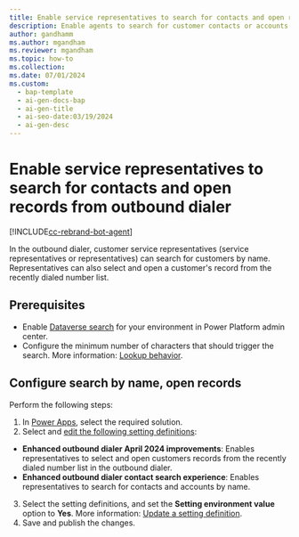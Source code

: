```yaml
---
title: Enable service representatives to search for contacts and open records from outbound dialer
description: Enable agents to search for customer contacts or accounts by name, open records from Recents tab in the outbound dialer. 
author: gandhamm
ms.author: mgandham
ms.reviewer: mgandham
ms.topic: how-to
ms.collection: 
ms.date: 07/01/2024
ms.custom:
  - bap-template
  - ai-gen-docs-bap
  - ai-gen-title
  - ai-seo-date:03/19/2024
  - ai-gen-desc
---
```


# Enable service representatives to search for contacts and open records from outbound dialer 

[!INCLUDE[cc-rebrand-bot-agent](../../includes/cc-rebrand-bot-agent.md)]

In the outbound dialer, customer service representatives (service representatives or representatives) can search for customers by name. Representatives can also select and open a customer's record from the recently dialed number list.

## Prerequisites

-  Enable [Dataverse search](/power-platform/admin/configure-relevance-search-organization) for your environment in Power Platform admin center. 
- Configure the minimum number of characters that should trigger the search. More information: [Lookup behavior](/power-platform/admin/settings-behavior#settings).

## Configure search by name, open records

Perform the following steps:

1. In [Power Apps](https://make.powerapps.com/), select the required solution.
1.  Select and [edit the following setting definitions](/power-apps/maker/data-platform/create-edit-configure-settings#updating-a-setting-definition):
   - **Enhanced outbound dialer April 2024 improvements**: Enables representatives to select and open customers records from the recently dialed number list in the outbound dialer.
   - **Enhanced outbound dialer contact search experience**: Enables representatives to search for contacts and accounts by name.
3. Select the setting definitions, and set the **Setting environment value** option to **Yes**. More information: [Update a setting definition](/power-apps/maker/data-platform/create-edit-configure-settings#updating-a-setting-definition).
4. Save and publish the changes.


